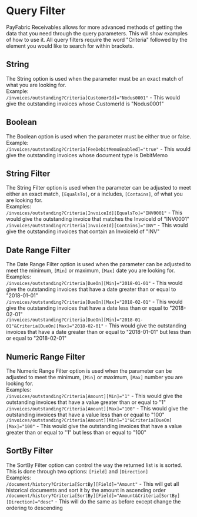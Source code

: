 Query Filter
============

PayFabric Receivables allows for more advanced methods of getting the data that you need through the query parameters. This will show examples of how to use it. All query filters require the word "Criteria" followed by the element you would like to search for within brackets.

String
--------------------
The String option is used when the parameter must be an exact match of what you are looking for.  
Example:  
``/invoices/outstanding?Criteria[CustomerId]="Nodus0001"`` - This would give the outstanding invoices whose CustomerId is "Nodus0001"  

Boolean
--------------------
The Boolean option is used when the parameter must be either true or false.  
Example:  
``/invoices/outstanding?Criteria[FeeDebitMemoEnabled]="true"`` - This would give the outstanding invoices whose document type is DebitMemo  

String Filter
--------------------
The String Filter option is used when the parameter can be adjusted to meet either an exact match, ``[EqualsTo]``, or a includes, ``[Contains]``, of what you are looking for.  
Examples:  
``/invoices/outstanding?Criteria[InvoiceId][EqualsTo]="INV0001"`` - This would give the outstanding invoice that matches the InvoiceId of "INV0001"  
``/invoices/outstanding?Criteria[InvoiceId][Contains]="INV"`` - This would give the outstanding invoices that contain an InvoiceId of "INV"  

Date Range Filter
--------------------
The Date Range Filter option is used when the parameter can be adjusted to meet the minimum, ``[Min]`` or maximum, ``[Max]`` date you are looking for.  
Examples:  
``/invoices/outstanding?Criteria[DueOn][Min]="2018-01-01"`` - This would give the outstanding invoices that have a date greater than or equal to "2018-01-01"  
``/invoices/outstanding?Criteria[DueOn][Max]="2018-02-01"`` - This would give the outstanding invoices that have a date less than or equal to "2018-02-01"  
``/invoices/outstanding?Criteria[DueOn][Min]="2018-01-01"&Criteria[DueOn][Max]="2018-02-01"`` - This would give the outstanding invoices that have a date greater than or equal to "2018-01-01" but less than or equal to "2018-02-01"  

Numeric Range Filter
--------------------
The Numeric Range Filter option is used when the parameter can be adjusted to meet the minimum, ``[Min]`` or maximum, ``[Max]`` number you are looking for.  
Examples:  
``/invoices/outstanding?Criteria[Amount][Min]="1"`` - This would give the outstanding invoices that have a value greater than or equal to "1"  
``/invoices/outstanding?Criteria[Amount][Max]="100"`` - This would give the outstanding invoices that have a value less than or equal to "100"  
``/invoices/outstanding?Criteria[Amount][Min]="1"&Criteria[DueOn][Max]="100"`` - This would give the outstanding invoices that have a value greater than or equal to "1" but less than or equal to "100"  

SortBy Filter
--------------------
The SortBy Filter option can control the way the returned list is is sorted. This is done through two options: ``[Field]`` and ``[Direction]``  
Examples:  
``/document/history?Criteria[SortBy][Field]="Amount"`` - This will get all historical documents and sort it by the amount in ascending order
``/document/history?Criteria[SortBy][Field]="Amount&Criteria[SortBy][Direction]="desc"`` - This will do the same as before except change the ordering to descending